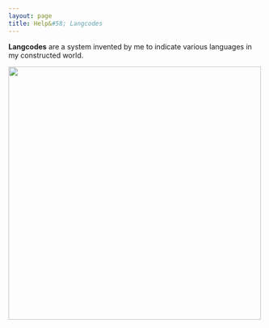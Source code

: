 ```yaml
---
layout: page
title: Help&#58; Langcodes
---
```


**Langcodes** are a system invented by me to indicate various languages in my constructed world. 

<img src="https://sidlangs.com/assets/langcode-demo.svg" width="500" />
